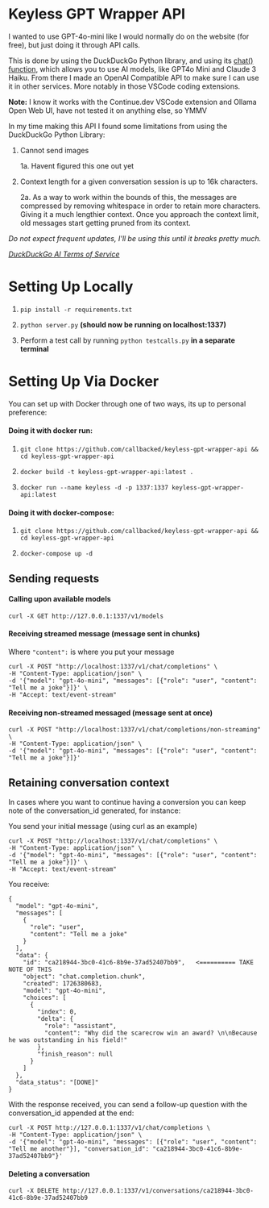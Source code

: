
# Keyless GPT Wrapper API

I wanted to use GPT-4o-mini like I would normally do on the website (for free), but just doing it through API calls.

  
This is done by using the DuckDuckGo Python library, and using its [chat() function](https://pypi.org/project/duckduckgo-search), which allows you to use AI models, like GPT4o Mini and Claude 3 Haiku. From there I made an OpenAI Compatible API to make sure I can use it in other services. More notably in those VSCode coding extensions.

  
**Note:** I know it works with the Continue.dev VSCode extension and Ollama Open Web UI, have not tested it on anything else, so YMMV

In my time making this API I found some limitations from using the DuckDuckGo Python Library:

  

  

1. Cannot send images

    1a. Havent figured this one out yet

3. Context length for a given conversation session is up to 16k characters.

    2a. As a way to work within the bounds of this, the messages are compressed by removing whitespace in order to retain more characters. Giving it a much lengthier context. Once you approach the context limit, old messages start getting pruned from its context.

*Do not expect frequent updates, I'll be using this until it breaks pretty much.*

*[DuckDuckGo AI Terms of Service](https://duckduckgo.com/aichat/privacy-terms)*


# Setting Up Locally



1.  ``pip install -r requirements.txt``


2.  ``python server.py``  **(should now be running on localhost:1337)**


3. Perform a test call by running ``python testcalls.py``  **in a separate terminal**


# Setting Up Via Docker


You can set up with Docker through one of two ways, its up to personal preference:

  

  

#### Doing it with docker run:



1.  ``git clone https://github.com/callbacked/keyless-gpt-wrapper-api && cd keyless-gpt-wrapper-api ``



2.  ``docker build -t keyless-gpt-wrapper-api:latest .``



3.  ``docker run --name keyless -d -p 1337:1337 keyless-gpt-wrapper-api:latest``



#### Doing it with docker-compose:


1.  ``git clone https://github.com/callbacked/keyless-gpt-wrapper-api && cd keyless-gpt-wrapper-api ``

  
4.  ``docker-compose up -d``

## Sending requests


#### Calling upon available models
``curl -X GET http://127.0.0.1:1337/v1/models``
#### Receiving streamed message (message sent in chunks)

Where ``"content":`` is where you put your message
```
curl -X POST "http://localhost:1337/v1/chat/completions" \
-H "Content-Type: application/json" \
-d '{"model": "gpt-4o-mini", "messages": [{"role": "user", "content": "Tell me a joke"}]}' \
-H "Accept: text/event-stream"
```
  

#### Receiving non-streamed messaged (message sent at once)

```
curl -X POST "http://localhost:1337/v1/chat/completions/non-streaming" \
-H "Content-Type: application/json" \
-d '{"model": "gpt-4o-mini", "messages": [{"role": "user", "content": "Tell me a joke"}]}'
```

## Retaining conversation context

  

  

In cases where you want to continue having a conversion you can keep note of the conversation_id generated, for instance:

  
You send your initial message (using curl as an example)

 ```
 curl -X POST "http://localhost:1337/v1/chat/completions" \
-H "Content-Type: application/json" \
-d '{"model": "gpt-4o-mini", "messages": [{"role": "user", "content": "Tell me a joke"}]}' \
-H "Accept: text/event-stream"
```
You receive:
```
{
  "model": "gpt-4o-mini",
  "messages": [
    {
      "role": "user",
      "content": "Tell me a joke"
    }
  ],
  "data": {
    "id": "ca218944-3bc0-41c6-8b9e-37ad52407bb9",   <========== TAKE NOTE OF THIS
    "object": "chat.completion.chunk",
    "created": 1726380683,
    "model": "gpt-4o-mini",
    "choices": [
      {
        "index": 0,
        "delta": {
          "role": "assistant",
          "content": "Why did the scarecrow win an award? \n\nBecause he was outstanding in his field!"
        },
        "finish_reason": null
      }
    ]
  },
  "data_status": "[DONE]"
}
```

With the response received, you can send a follow-up question with the conversation_id appended at the end:



```
curl -X POST http://127.0.0.1:1337/v1/chat/completions \
-H "Content-Type: application/json" \
-d '{"model": "gpt-4o-mini", "messages": [{"role": "user", "content": "Tell me another"}], "conversation_id": "ca218944-3bc0-41c6-8b9e-37ad52407bb9"}'
```

#### Deleting a conversation

``curl -X DELETE http://127.0.0.1:1337/v1/conversations/ca218944-3bc0-41c6-8b9e-37ad52407bb9``
